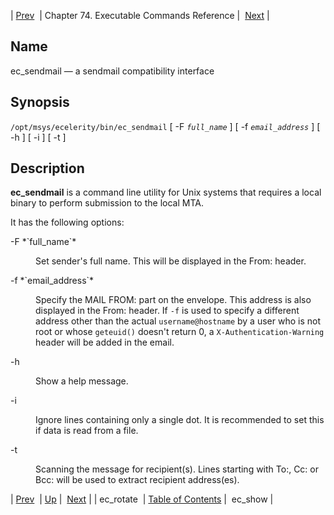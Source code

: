 | [Prev](executable.ec_rotate)  | Chapter 74. Executable Commands Reference |  [Next](executable.ec_show) |

<a name="executable.ec_sendmail"></a>
## Name

ec_sendmail — a sendmail compatibility interface

## Synopsis

`/opt/msys/ecelerity/bin/ec_sendmail` [ -F *`full_name`* ] [ -f *`email_address`* ] [ -h ] [ -i ] [ -t ]

<a name="idp13117120"></a>
## Description

**ec_sendmail** is a command line utility for Unix systems that requires a local binary to perform submission to the local MTA.

It has the following options:

<dl class="variablelist">

<dt>-F *`full_name`*</dt>

<dd>

Set sender's full name. This will be displayed in the From: header.

</dd>

<dt>-f *`email_address`*</dt>

<dd>

Specify the MAIL FROM: part on the envelope. This address is also displayed in the From: header. If `-f` is used to specify a different address other than the actual `username@hostname` by a user who is not root or whose `geteuid()` doesn't return 0, a `X-Authentication-Warning` header will be added in the email.

</dd>

<dt>-h</dt>

<dd>

Show a help message.

</dd>

<dt>-i</dt>

<dd>

Ignore lines containing only a single dot. It is recommended to set this if data is read from a file.

</dd>

<dt>-t</dt>

<dd>

Scanning the message for recipient(s). Lines starting with To:, Cc: or Bcc: will be used to extract recipient address(es).

</dd>

</dl>

| [Prev](executable.ec_rotate)  | [Up](exec.cmds.ref) |  [Next](executable.ec_show) |
| ec_rotate  | [Table of Contents](index) |  ec_show |


